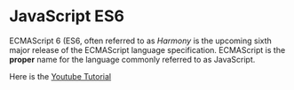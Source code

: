 # JavaScript ES6
ECMAScript 6 (ES6, often referred to as *Harmony* is the upcoming sixth major release of the ECMAScript language specification. ECMAScript is the **proper** name for the language commonly referred to as JavaScript.

Here is the [Youtube Tutorial](https://www.youtube.com/playlist?list=PLillGF-RfqbZ7s3t6ZInY3NjEOOX7hsBv)
